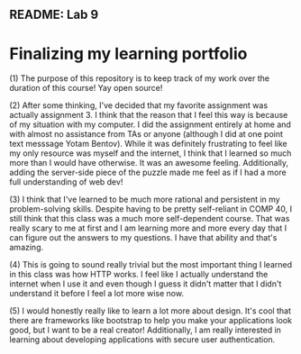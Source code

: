 ## README: Lab 9
# Finalizing my learning portfolio

(1) The purpose of this repository is to keep track of my work over the duration of this course! Yay open source!

(2) After some thinking, I've decided that my favorite assignment was actually assignment 3. I think that the reason that I feel this way is because of my situation with my computer. I did the assignment entirely at home and with almost no assistance from TAs or anyone (although I did at one point text messsage Yotam Bentov). While it was definitely frustrating to feel like my only resource was myself and the internet, I think that I learned so much more than I would have otherwise. It was an awesome feeling. Additionally, adding the server-side piece of the puzzle made me feel as if I had a more full understanding of web dev! 

(3) I think that I've learned to be much more rational and persistent in my problem-solving skills. Despite having to be pretty self-reliant in COMP 40, I still think that this class was a much more self-dependent course. That was really scary to me at first and I am learning more and more every day that I can figure out the answers to my questions. I have that ability and that's amazing. 

(4) This is going to sound really trivial but the most important thing I learned in this class was how HTTP works. I feel like I actually understand the internet when I use it and even though I guess it didn't matter that I didn't understand it before I feel a lot more wise now. 
 
(5) I would honestly really like to learn a lot more about design. It's cool that there are frameworks like bootstrap to help you make your applications look good, but I want to be a real creator! Additionally, I am really interested in learning about developing applications with secure user authentication. 